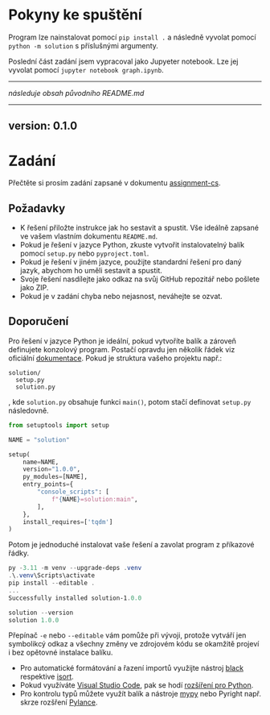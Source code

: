 
# Pokyny ke spuštění
Program lze nainstalovat pomocí `pip install .` a následně vyvolat pomocí `python -m solution` s 
příslušnými argumenty.

Poslední část zadání jsem vypracoval jako Jupyeter notebook. Lze jej vyvolat pomocí `jupyter notebook graph.ipynb`.

---
*následuje obsah původního README.md*

---
version: 0.1.0
---

# Zadání

Přečtěte si prosím zadání zapsané v dokumentu [assignment-cs](./assignment-cs.md).

## Požadavky

- K řešení přiložte instrukce jak ho sestavit a spustit. Vše ideálně zapsané ve vašem vlastním dokumentu `README.md`.
- Pokud je řešení v jazyce Python, zkuste vytvořit instalovatelný balík pomocí `setup.py` nebo `pyproject.toml`. 
- Pokud je řešení v jiném jazyce, použijte standardní řešení pro daný jazyk, abychom ho uměli sestavit a spustit.
- Svoje řešení nasdílejte jako odkaz na svůj GitHub repozitář nebo pošlete jako ZIP.
- Pokud je v zadání chyba nebo nejasnost, neváhejte se ozvat.

## Doporučení

Pro řešení v jazyce Python je ideální, pokud vytvoříte balík a zároveň definujete konzolový program.
Postačí opravdu jen několik řádek viz oficiální [dokumentace](https://docs.python.org/3/distutils/setupscript.html). Pokud je struktura vašeho projektu např.:

```shell
solution/
  setup.py
  solution.py
```
, kde `solution.py` obsahuje funkci `main()`, potom stačí definovat `setup.py` následovně.

```python
from setuptools import setup

NAME = "solution"

setup(
    name=NAME,
    version="1.0.0",
    py_modules=[NAME],
    entry_points={
        "console_scripts": [
            f"{NAME}=solution:main",
        ],
    },
    install_requires=['tqdm']
)
```

Potom je jednoduché instalovat vaše řešení a zavolat program z příkazové řádky.

```powershell
py -3.11 -m venv --upgrade-deps .venv
.\.venv\Scripts\activate
pip install --editable .
...
Successfully installed solution-1.0.0
```

```powershell
solution --version
solution 1.0.0
```

Přepínač `-e` nebo `--editable` vám pomůže při vývoji, protože vytváří jen symbolikcý odkaz a všechny změny ve zdrojovém kódu se okamžitě projeví i bez opětovné instalace balíku.

- Pro automatické formátování a řazení importů využijte nástroj [black](https://black.readthedocs.io/en/stable/) respektive [isort](https://pycqa.github.io/isort/).
- Pokud využíváte [Visual Studio Code](https://code.visualstudio.com/), pak se hodí [rozšíření pro Python](https://code.visualstudio.com/docs/languages/python).
- Pro kontrolu typů můžete využít balík a nástroje [mypy](https://mypy-lang.org/) nebo Pyright např. skrze rozšření [Pylance](https://marketplace.visualstudio.com/items?itemName=ms-python.vscode-pylance). 
